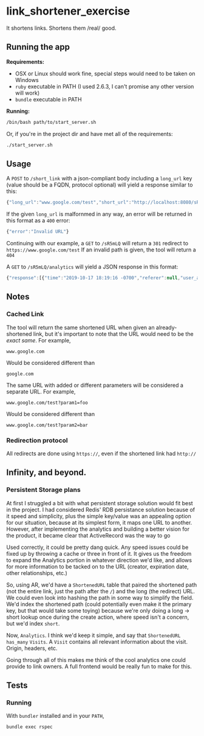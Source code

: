 # link_shortener_exercise
It shortens links. Shortens them /real/ good.


## Running the app
**Requirements:**
- OSX or Linux should work fine, special steps would need to be taken on Windows
- `ruby` executable in PATH (I used 2.6.3, I can't promise any other version will work)
- `bundle` executable in PATH

**Running:**
```bash
/bin/bash path/to/start_server.sh
```
Or, if you're in the project dir and have met all of the requirements:
```bash
./start_server.sh
```


## Usage
A `POST` to `/short_link` with a json-compliant body including a `long_url` key (value should be a  FQDN, protocol optional) will yield a response similar to this:
```js
{"long_url":"www.google.com/test","short_url":"http://localhost:8080/sR5mLQ"}
```
If the given `long_url` is malfornmed in any way, an error will be returned in this format as a `400` error:
```js
{"error":"Invalid URL"}
```

Continuing with our example, a `GET` to `/sR5mLQ` will return a `301` redirect to `https://www.google.com/test`
If an invalid path is given, the tool will return a `404`

A `GET` to `/sR5mLQ/analytics` will yield a JSON response in this format:
```js
{"response":[{"time":"2019-10-17 18:19:16 -0700","referer":null,"user_agent":"curl/7.54.0"},{"time":"2019-10-17 18:19:17 -0700","referer":null,"user_agent":"curl/7.54.0"},{"time":"2019-10-17 18:19:19 -0700","referer":null,"user_agent":"curl/7.54.0"}],"total_views":3}
```

## Notes
### Cached Link
The tool will return the same shortened URL when given an already-shortened link, but it's important to note that the URL would need to be the _exact same_.
For example,
```
www.google.com
```
Would be considered different than
```
google.com
```

The same URL with added or different parameters will be considered a separate URL.
For example,
```
www.google.com/test?param1=foo
```
Would be considered different than
```
www.google.com/test?param2=bar
```

### Redirection protocol
All redirects are done using `https://`, even if the shortened link had `http://`


## Infinity, and beyond.

### Persistent Storage plans
At first I struggled a bit with what persistent storage solution would fit best in the project.
I had considered Redis' RDB persistance solution because of it speed and simplicity, plus the simple key/value was an appealing option for our situation, because at its simplest form, it maps one URL to another.
However, after implementing the analytics and building a better vision for the product, it became clear that ActiveRecord was the way to go

Used correctly, it could be pretty dang quick. Any speed issues could be fixed up by throwing a cache or three in front of it.
It gives us the freedom to expand the Analytics portion in whatever direction we'd like, and allows for more information to be tacked on to the URL (creator, expiration date, other relationships, etc.)

So, using AR, we'd have a `ShortenedURL` table that paired the shortened path (not the entire link, just the path after the `/`) and the long (the redirect) URL. We could even look into hashing the path in some way to simplify the field.
We'd index the shortened path (could potentially even make it the primary key, but that would take some toying) because we're only doing a long -> short lookup once during the create action, where speed isn't a concern, but we'd index `short`.

Now, `Analytics`. I think we'd keep it simple, and say that `ShortenedURL` `has_many` `Visits`. A `Visit` contains all relevant information about the visit. Origin, headers, etc.



Going through all of this makes me think of the cool analytics one could provide to link owners. A full frontend would be really fun to make for this.


## Tests
### Running
With `bundler` installed and in your `PATH`,
```bash
bundle exec rspec
```
